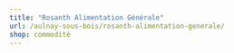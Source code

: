 ```yaml
---
title: "Rosanth Alimentation Générale"
url: /aulnay-sous-bois/rosanth-alimentation-generale/
shop: commodité
---
```

